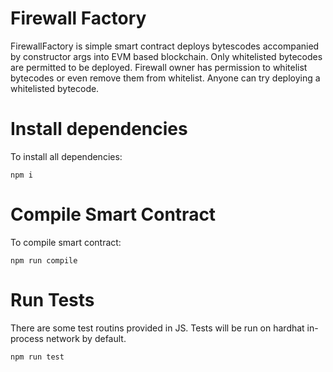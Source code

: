 # Firewall Factory
FirewallFactory is simple smart contract deploys bytescodes accompanied by constructor args into EVM based blockchain.
Only whitelisted bytecodes are permitted to be deployed. Firewall owner has permission to whitelist bytecodes or even
remove them from whitelist. Anyone can try deploying a whitelisted bytecode.

# Install dependencies
To install all dependencies:
```
npm i
```

# Compile Smart Contract
To compile smart contract:
```
npm run compile
```

# Run Tests
There are some test routins provided in JS. Tests will be run on hardhat in-process network by default.
```
npm run test
```